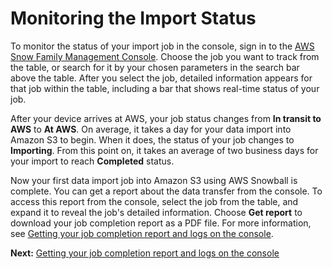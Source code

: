 # Monitoring the Import Status<a name="monitor-status"></a>

To monitor the status of your import job in the console, sign in to the [AWS Snow Family Management Console](https://console.aws.amazon.com/snowfamily/home)\. Choose the job you want to track from the table, or search for it by your chosen parameters in the search bar above the table\. After you select the job, detailed information appears for that job within the table, including a bar that shows real\-time status of your job\.

After your device arrives at AWS, your job status changes from **In transit to AWS** to **At AWS**\. On average, it takes a day for your data import into Amazon S3 to begin\. When it does, the status of your job changes to **Importing**\. From this point on, it takes an average of two business days for your import to reach **Completed** status\.

Now your first data import job into Amazon S3 using AWS Snowball is complete\. You can get a report about the data transfer from the console\. To access this report from the console, select the job from the table, and expand it to reveal the job's detailed information\. Choose **Get report** to download your job completion report as a PDF file\. For more information, see [Getting your job completion report and logs on the console](report.md)\.

**Next:** [Getting your job completion report and logs on the console](report.md) 